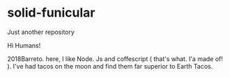 # solid-funicular
Just another repository


Hi Humans!

2018Barreto. here, I like Node. Js and coffescript ( that's what. I'a made of! ).
I've had tacos on the moon and find them far superior to Earth Tacos.
